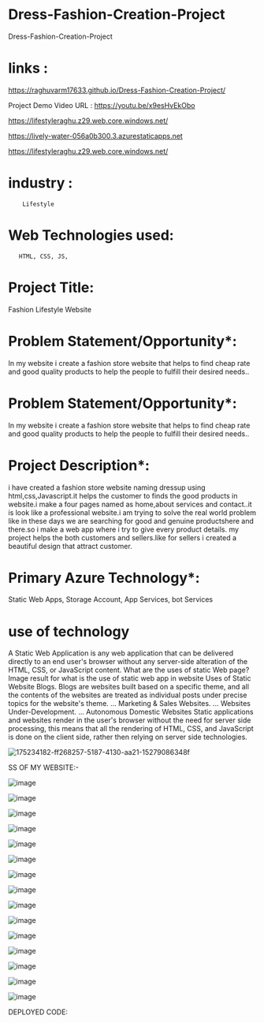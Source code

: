 # Dress-Fashion-Creation-Project
Dress-Fashion-Creation-Project


# links : 

https://raghuvarm17633.github.io/Dress-Fashion-Creation-Project/


Project Demo Video URL : https://youtu.be/x9esHvEkObo




https://lifestyleraghu.z29.web.core.windows.net/

https://lively-water-056a0b300.3.azurestaticapps.net

https://lifestyleraghu.z29.web.core.windows.net/

 # industry :
        Lifestyle


 # Web Technologies used:
       HTML, CSS, JS,

# Project Title:
   Fashion Lifestyle Website

# Problem Statement/Opportunity*:
In my website i create a fashion store website that helps to find cheap rate and good quality products to help the people to fulfill their desired needs..

# Problem Statement/Opportunity*:
In my website i create a fashion store website that helps to find cheap rate and good quality products to help the people to fulfill their desired needs..

# Project Description*:
i have created a fashion store website naming dressup using html,css,Javascript.it helps the customer to finds the good products in website.i make a four pages named as home,about services and contact..it is look like a professional website.i am trying to solve the real world problem like in these days we are searching for good and genuine productshere and there.so i make a web app where i try to give every product details. my project helps the both customers and sellers.like for sellers i created a beautiful design that attract customer.

# Primary Azure Technology*:
Static Web Apps, Storage Account, App Services, bot Services

# use of technology
A Static Web Application is any web application that can be delivered directly to an end user's browser without any server-side alteration of the HTML, CSS, or JavaScript content. What are the uses of static Web page? Image result for what is the use of static web app in website Uses of Static Website Blogs. Blogs are websites built based on a specific theme, and all the contents of the websites are treated as individual posts under precise topics for the website's theme. ... Marketing & Sales Websites. ... Websites Under-Development. ... Autonomous Domestic Websites Static applications and websites render in the user's browser without the need for server side processing, this means that all the rendering of HTML, CSS, and JavaScript is done on the client side, rather then relying on server side technologies.

![175234182-ff268257-5187-4130-aa21-15279086348f](https://github.com/raghuvarm17633/Dress-Fashion-Creation-Project/assets/137690672/d9d7953d-2129-436f-a73b-b36c2b8beb0a)


SS OF MY WEBSITE:-




![image](https://github.com/raghuvarm17633/Dress-Fashion-Creation-Project/assets/137690672/e58d6937-b300-40c6-9347-99b104527cb5)






![image](https://github.com/raghuvarm17633/Dress-Fashion-Creation-Project/assets/137690672/ff64c43d-22b4-452c-8db7-86c7bb7f0d08)



![image](https://github.com/raghuvarm17633/Dress-Fashion-Creation-Project/assets/137690672/2944911d-783c-4a87-8cbd-9237590ee49b)




![image](https://github.com/raghuvarm17633/Dress-Fashion-Creation-Project/assets/137690672/3580dfcd-0861-4523-b0de-69658cb0936d)



![image](https://github.com/raghuvarm17633/Dress-Fashion-Creation-Project/assets/137690672/76f0db95-3305-486e-9669-90f64b82bc29)




![image](https://github.com/raghuvarm17633/Dress-Fashion-Creation-Project/assets/137690672/c8e2d6b3-2eae-4850-af7c-350041e92a9f)





![image](https://github.com/raghuvarm17633/Dress-Fashion-Creation-Project/assets/137690672/adeb17ae-6cbf-4791-86c5-beabf1978b58)




![image](https://github.com/raghuvarm17633/Dress-Fashion-Creation-Project/assets/137690672/daa743f7-a50e-4082-a51d-08c4f8c60240)




![image](https://github.com/raghuvarm17633/Dress-Fashion-Creation-Project/assets/137690672/e4533f70-31e6-457b-8d2c-3be3cee27be0)


![image](https://github.com/raghuvarm17633/Dress-Fashion-Creation-Project/assets/137690672/44bcaf46-f634-4fa8-b96e-4f74c60fba25)


![image](https://github.com/raghuvarm17633/Dress-Fashion-Creation-Project/assets/137690672/e36e761f-a673-4b48-ad24-7369af34168f)


![image](https://github.com/raghuvarm17633/Dress-Fashion-Creation-Project/assets/137690672/4e3dd489-5ee0-4104-8500-d1ec2344cc8d)




![image](https://github.com/raghuvarm17633/Dress-Fashion-Creation-Project/assets/137690672/d61c8d99-a075-4667-ba2d-24b0ee0d87b2)


![image](https://github.com/raghuvarm17633/Dress-Fashion-Creation-Project/assets/137690672/7f86b96c-2514-43ad-b1bf-aac099099a02)

![image](https://github.com/raghuvarm17633/Dress-Fashion-Creation-Project/assets/137690672/adc6be5b-4c20-46fb-8b9a-c8fd7158d8aa)





DEPLOYED CODE:




